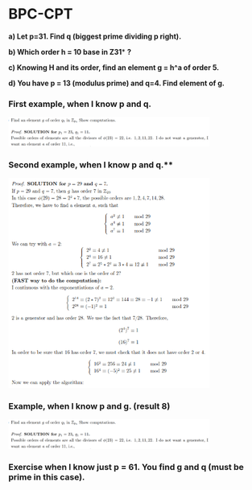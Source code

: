# BPC-CPT

**a) Let p=31. Find q (biggest prime dividing p right).**

**b) Which order h = 10 base in Z31*** **?** 

**c) Knowing H and its order, find an element g = h^a of order 5.**

**d) You have p = 13 (modulus prime) and q=4. Find element of g.**

### First example, when I know p and q.
<p float="left">
  <img src="/Folder/KnowP&Q_001.png" width="400" /> 
</p>

### Second example, when I know p and q.**
<p float="left">
  <img src="/Folder/KnowP&Q_002.png" width="400" /> 
</p>

### Example, when I know p and g. (result 8)
<p float="left">
  <img src="/Folder/KnowP&G_001.png" width="400" /> 
</p>


### Exercise when I know just p = 61. You find g and q (must be prime in this case).
